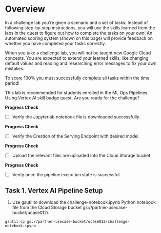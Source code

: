 # Overview

In a challenge lab you’re given a scenario and a set of tasks. Instead of following step-by-step instructions, you will use the skills learned from the labs in the quest to figure out how to complete the tasks on your own! An automated scoring system (shown on this page) will provide feedback on whether you have completed your tasks correctly.

When you take a challenge lab, you will not be taught new Google Cloud concepts. You are expected to extend your learned skills, like changing default values and reading and researching error messages to fix your own mistakes.

To score 100% you must successfully complete all tasks within the time period!

This lab is recommended for students enrolled in the ML Ops Pipelines Using Vertex AI skill badge quest. Are you ready for the challenge?


**Progress Check**
- [ ] Verify the Jupyterlab notebook file is downloaded successfully.

**Progress Check**
- [ ] Verify the Creation of the Serving Endpoint with desired model.

**Progress Check**
- [ ] Upload the relevant files are uploaded into the Cloud Storage bucket.

**Progress Check**
- [ ] Verify once the pipeline execution state is successful.


## Task 1. Vertex AI Pipeline Setup

1. Use gsutil to download the challenge-notebook.ipynb Python notebook file from the Cloud Storage bucket gs://partner-usecase-bucket/ucase012/.

```
gsutil cp gs://partner-usecase-bucket/ucase012/challenge-notebook.ipynb .
```


